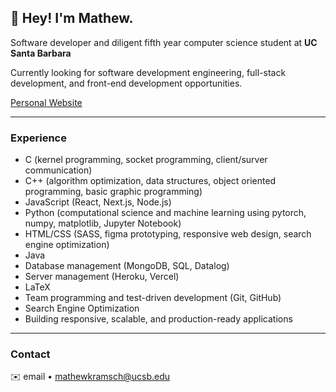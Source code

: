 ## 👋 **Hey! I'm Mathew.**  

Software developer and diligent fifth year computer science student at **UC Santa Barbara**

Currently looking for software development engineering, full-stack development, and front-end development opportunities. 

[Personal Website](https://www.mathewkramsch.com)

---

### Experience

- C (kernel programming, socket programming, client/surver communication)
- C++ (algorithm optimization, data structures, object oriented programming, basic graphic programming)
- JavaScript (React, Next.js, Node.js)
- Python (computational science and machine learning using pytorch, numpy, matplotlib, Jupyter Notebook)
- HTML/CSS (SASS, figma prototyping, responsive web design, search engine optimization)
- Java
- Database management (MongoDB, SQL, Datalog)
- Server management (Heroku, Vercel)
- LaTeX
- Team programming and test-driven development (Git, GitHub)
- Search Engine Optimization
- Building responsive, scalable, and production-ready applications

---

### Contact

✉️ email • [mathewkramsch@ucsb.edu ](mailto:mathewkramsch@ucsb.edu)
